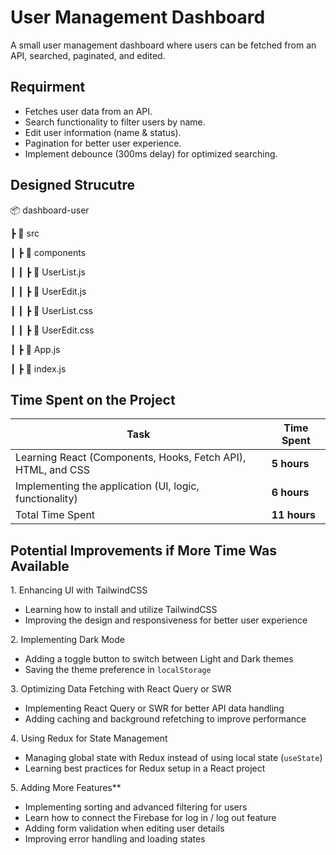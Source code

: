 # User Management Dashboard

 A small user management dashboard where users can be fetched from an API, searched,
paginated, and edited.

## Requirment

- Fetches user data from an API.  
- Search functionality to filter users by name.  
- Edit user information (name & status).  
- Pagination for better user experience.  
- Implement debounce (300ms delay) for optimized searching.



## Designed Strucutre
📦 dashboard-user

 ┣ 📂 src
 
 ┃ ┣ 📂 components
 
 ┃ ┃ ┣ 📜 UserList.js
 
 ┃ ┃ ┣ 📜 UserEdit.js
 
 ┃ ┃ ┣ 📜 UserList.css
 
 ┃ ┃ ┣ 📜 UserEdit.css
 
 ┃ ┣ 📜 App.js
 
 ┃ ┣ 📜 index.js

 ## Time Spent on the Project
| Task | Time Spent |
|------|------------|
| Learning React (Components, Hooks, Fetch API), HTML, and CSS | **5 hours** |
| Implementing the application (UI, logic, functionality) | **6 hours** |
| Total Time Spent | **11 hours** |

## Potential Improvements if More Time Was Available
1️. Enhancing UI with TailwindCSS
   - Learning how to install and utilize TailwindCSS  
   - Improving the design and responsiveness for better user experience  

2️. Implementing Dark Mode
   - Adding a toggle button to switch between Light and Dark themes  
   - Saving the theme preference in `localStorage`  

3️. Optimizing Data Fetching with React Query or SWR
   - Implementing React Query or SWR for better API data handling  
   - Adding caching and background refetching to improve performance  

4️. Using Redux for State Management  
   - Managing global state with Redux instead of using local state (`useState`)  
   - Learning best practices for Redux setup in a React project  

5️. Adding More Features**  
   - Implementing sorting and advanced filtering for users
   - Learn how to connect the Firebase for log in / log out feature 
   - Adding form validation when editing user details  
   - Improving error handling and loading states  
